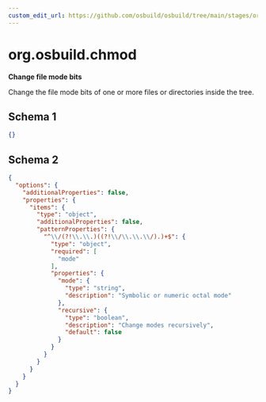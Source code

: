 ```yaml
---
custom_edit_url: https://github.com/osbuild/osbuild/tree/main/stages/org.osbuild.chmod.meta.json
---
```

# org.osbuild.chmod
<!--
[//]: # ( DO NOT MODIFY THIS FILE! )
[//]: # ( This content is generated by `scripts/pull_osbuild_modules.py` )
[//]: # ( Rather change the source of this: https://github.com/osbuild/osbuild/tree/main/stages/org.osbuild.chmod.meta.json )
-->

**Change file mode bits**

Change the file mode bits of one or more files or directories inside the tree.

## Schema 1

```json
{}
```

## Schema 2

```json
{
  "options": {
    "additionalProperties": false,
    "properties": {
      "items": {
        "type": "object",
        "additionalProperties": false,
        "patternProperties": {
          "^\\/(?!\\.\\.)((?!\\/\\.\\.\\/).)+$": {
            "type": "object",
            "required": [
              "mode"
            ],
            "properties": {
              "mode": {
                "type": "string",
                "description": "Symbolic or numeric octal mode"
              },
              "recursive": {
                "type": "boolean",
                "description": "Change modes recursively",
                "default": false
              }
            }
          }
        }
      }
    }
  }
}
```
